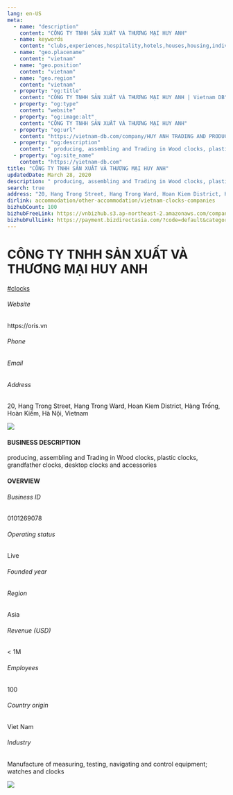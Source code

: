 ```yaml
---
lang: en-US
meta:
  - name: "description"
    content: "CÔNG TY TNHH SẢN XUẤT VÀ THƯƠNG MẠI HUY ANH"
  - name: keywords
    content: "clubs,experiences,hospitality,hotels,houses,housing,individual,laptops,membership,residential,resort,resorts,speakers,spirits,virtual,wireless,wireless,vietnam-clocks-companies"
  - name: "geo.placename"
    content: "vietnam"
  - name: "geo.position"
    content: "vietnam"
  - name: "geo.region"
    content: "vietnam"
  - property: "og:title"
    content: "CÔNG TY TNHH SẢN XUẤT VÀ THƯƠNG MẠI HUY ANH | Vietnam DB"
  - property: "og:type"
    content: "website"
  - property: "og:image:alt"
    content: "CÔNG TY TNHH SẢN XUẤT VÀ THƯƠNG MẠI HUY ANH"
  - property: "og:url"
    content: "https://vietnam-db.com/company/HUY ANH TRADING AND PRODUCTION COMPANY LIMITED-2652824"
  - property: "og:description"
    content: " producing, assembling and Trading in Wood clocks, plastic clocks, grandfather clocks, desktop clocks and accessories"
  - property: "og:site_name"
    content: "https://vietnam-db.com"
title: "CÔNG TY TNHH SẢN XUẤT VÀ THƯƠNG MẠI HUY ANH"
updatedDate: March 28, 2020
description: " producing, assembling and Trading in Wood clocks, plastic clocks, grandfather clocks, desktop clocks and accessories"
search: true
address: "20, Hang Trong Street, Hang Trong Ward, Hoan Kiem District, Hàng Trống, Hoàn Kiếm, Hà Nội, Vietnam"
dirlink: accommodation/other-accommodation/vietnam-clocks-companies
bizhubCount: 100
bizhubFreeLink: https://vnbizhub.s3.ap-northeast-2.amazonaws.com/companies/vietnam-clocks-companies_preview.xlsx
bizhubFullLink: https://payment.bizdirectasia.com/?code=default&category=bizhub&item=vietnam-clocks-companies&redirect=https://vietnam-db.com
---
```



<div class="bd-item">
    <div class="item-content">
        <div class="detail-title-wrap">
            <h1 class="detail-title">
                CÔNG TY TNHH SẢN XUẤT VÀ THƯƠNG MẠI HUY ANH
            </h1>
        </div>
		<div class="detail-tagslist"><a href="/accommodation/other-accommodation/tags/clocks" class="detail-tagitem">#clocks</a></div>
        <h6 class="bd-label">Website</h6>
        <p>https://oris.vn</p>
		<h6 class="bd-label">Phone</h6>
        <p></p>
        <h6 class="bd-label">Email</h6>
        <p><a class="textColorPrimary" href="#"></a></p>
        <h6 class="bd-label">Address</h6>
        <p>20, Hang Trong Street, Hang Trong Ward, Hoan Kiem District, Hàng Trống, Hoàn Kiếm, Hà Nội, Vietnam</p>
    </div>
</div>

<div class="banner-wrap text-center"><a href="" class="banner-link"><img src="/assets/vndb.com/BannerAds2.jpg" class="banner-img"></a></div>

<div class="bd-item">
    <div class="item-content">
        <h4 class="textColorPrimary item-title">BUSINESS DESCRIPTION</h4>
        <p> producing, assembling and Trading in Wood clocks, plastic clocks, grandfather clocks, desktop clocks and accessories</p>
    </div>
</div>

<div class="bd-item">
    <div class="item-content">
        <h4 class="textColorPrimary item-title">OVERVIEW</h4>
        <div class="item-info">
            <h6 class="bd-label">Business ID</h6>
            <p>0101269078</p>
        </div>
        <div class="item-info">
            <h6 class="bd-label">Operating status</h6>
            <p>Live<small class="bd-status_dot live"></small></p>
        </div>
        <div class="item-info">
            <h6 class="bd-label">Founded year</h6>
            <p></p>
        </div>
        <div class="item-info">
            <h6 class="bd-label">Region</h6>
            <p>Asia</p>
        </div>
        <div class="item-info">
            <h6 class="bd-label">Revenue (USD)</h6>
            <p>&lt; 1M</p>
        </div>
        <div class="item-info">
            <h6 class="bd-label">Employees</h6>
            <p>100</p>
        </div>
        <div class="item-info">
            <h6 class="bd-label">Country origin</h6>
            <p>Viet Nam</p>
        </div>
        <div class="item-info">
            <h6 class="bd-label">Industry</h6>
            <p>Manufacture of measuring, testing, navigating and control equipment; watches and clocks</p>
        </div>
    </div>
</div>

<div class="banner-wrap text-center"><a href="" class="banner-link"><img src="/assets/vndb.com/BannerAd_04_728x90.jpg" class="banner-img"></a></div>

<CustomPopup popupTitle="ENTER EMAIL TO DOWNLOAD" popupSubTitle="The companies data will be sent to your inbox. Please enter your email." :free="this.$frontmatter.bizhubFreeLink" :paid="this.$frontmatter.bizhubFullLink" :count="this.$frontmatter.bizhubCount"/>

